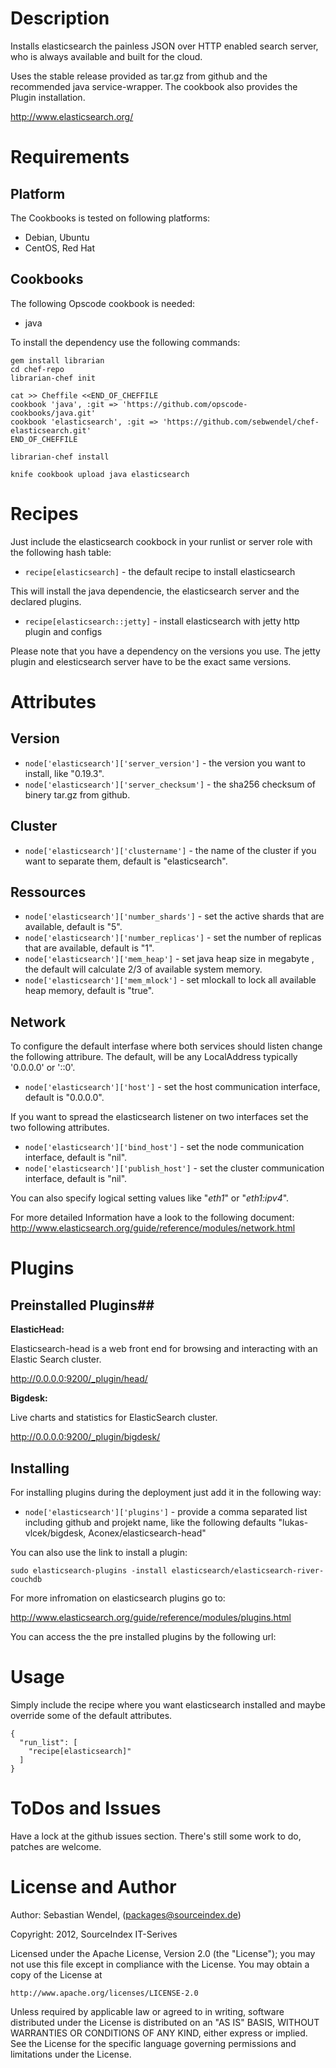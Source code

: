 # Description #
Installs elasticsearch the painless JSON over HTTP enabled search server, who is always available and built for the cloud.

Uses the stable release provided as tar.gz from github and the recommended java service-wrapper. The cookbook also provides the Plugin installation.

http://www.elasticsearch.org/

# Requirements #

## Platform ##
The Cookbooks is tested on following platforms:
* Debian, Ubuntu
* CentOS, Red Hat

## Cookbooks ##
The following Opscode cookbook is needed:
* java

To install the dependency use the following commands:

    gem install librarian                                                                                                   
    cd chef-repo
    librarian-chef init

    cat >> Cheffile <<END_OF_CHEFFILE
    cookbook 'java', :git => 'https://github.com/opscode-cookbooks/java.git'
    cookbook 'elasticsearch', :git => 'https://github.com/sebwendel/chef-elasticsearch.git'
    END_OF_CHEFFILE

    librarian-chef install

    knife cookbook upload java elasticsearch

# Recipes #
Just include the elasticsearch cookbock in your runlist or server role with the following hash table:

* `recipe[elasticsearch]` - the default recipe to install elasticsearch

This will install the java dependencie, the elasticsearch server and the declared plugins.

* `recipe[elasticsearch::jetty]` - install elasticsearch with jetty http plugin and configs

Please note that you have a dependency on the versions you use. The jetty plugin and elesticsearch server have to be the exact same versions.

# Attributes #

## Version ##
* `node['elasticsearch']['server_version']` - the version you want to install, like "0.19.3".
* `node['elasticsearch']['server_checksum']` - the sha256 checksum of binery tar.gz from github.

## Cluster ##
* `node['elasticsearch']['clustername']` - the name of the cluster if you want to separate them, default is "elasticsearch".

## Ressources ##
* `node['elasticsearch']['number_shards']` - set the active shards that are available, default is "5".
* `node['elasticsearch']['number_replicas']` - set the number of replicas that are available, default is "1".
* `node['elasticsearch']['mem_heap']` - set java heap size in megabyte , the default will calculate 2/3 of available system memory.
* `node['elasticsearch']['mem_mlock']` - set mlockall to lock all available heap memory, default is "true".

## Network ##
To configure the default interfase where both services should listen change the following attribure. The default, will be any LocalAddress typically '0.0.0.0' or '::0'.
* `node['elasticsearch']['host']` - set the host communication interface, default is "0.0.0.0". 

If you want to spread the elasticsearch listener on two interfaces set the two following attributes. 
* `node['elasticsearch']['bind_host']` - set the node communication interface, default is "nil". 
* `node['elasticsearch']['publish_host']` - set the cluster communication interface, default is "nil". 

You can also specify logical setting values like "_eth1_" or "_eth1:ipv4_".

For more detailed Information have a look to the following document:
<http://www.elasticsearch.org/guide/reference/modules/network.html>

# Plugins #
## Preinstalled Plugins##

**ElasticHead:**

Elasticsearch-head is a web front end for browsing and interacting with an Elastic Search cluster.

<http://0.0.0.0:9200/_plugin/head/>

**Bigdesk:**

Live charts and statistics for ElasticSearch cluster.

<http://0.0.0.0:9200/_plugin/bigdesk/>

## Installing ##

For installing plugins during the deployment just add it in the following way:

* `node['elasticsearch']['plugins']` - provide a comma separated list including github and projekt name, like the following defaults "lukas-vlcek/bigdesk, Aconex/elasticsearch-head"

You can also use the link to install a plugin:

    sudo elasticsearch-plugins -install elasticsearch/elasticsearch-river-couchdb

For more infromation on elasticsearch plugins go to:

<http://www.elasticsearch.org/guide/reference/modules/plugins.html>

You can access the the pre installed plugins by the following url:

# Usage #
Simply include the recipe where you want elasticsearch installed and maybe override some of the default attributes.

    {
      "run_list": [
        "recipe[elasticsearch]"
      ]
    }

# ToDos and Issues #
Have a lock at the github issues section. There's still some work to do, patches are welcome.

# License and Author #

Author: Sebastian Wendel, (<packages@sourceindex.de>)

Copyright: 2012, SourceIndex IT-Serives

Licensed under the Apache License, Version 2.0 (the "License");
you may not use this file except in compliance with the License.
You may obtain a copy of the License at

    http://www.apache.org/licenses/LICENSE-2.0

Unless required by applicable law or agreed to in writing, software
distributed under the License is distributed on an "AS IS" BASIS,
WITHOUT WARRANTIES OR CONDITIONS OF ANY KIND, either express or implied.
See the License for the specific language governing permissions and
limitations under the License.
